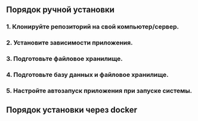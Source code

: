 ## Порядок ручной установки
### 1. Клонируйте репозиторий на свой компьютер/сервер.
### 2. Установите зависимости приложения.
### 3. Подготовьте файловое хранилище.
### 4. Подготовьте базу данных и файловое хранилище.
### 5. Настройте автозапуск приложения при запуске системы.

## Порядок установки через docker